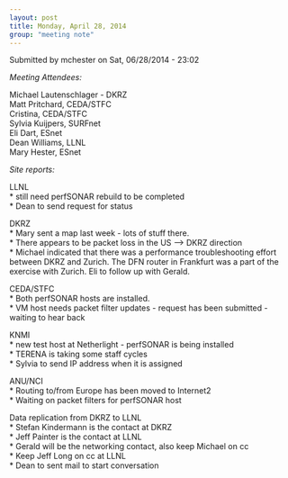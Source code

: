 ```yaml
---
layout: post
title: Monday, April 28, 2014 
group: "meeting note"
---
```


<div id="content" class="column">
    <div class="section">
        <a id="main-content"></a>
        <div class="region region-content">
            <div id="block-system-main" class="block block-system">
                <div class="content">
                    <div id="node-27" class="node node-book node-full clearfix" about="/content/monday-april-28-2014" typeof="sioc:Item foaf:Document">
                        <span property="dc:title" content="Monday, April 28, 2014" class="rdf-meta element-hidden"></span><span property="sioc:num_replies" content="0" datatype="xsd:integer" class="rdf-meta element-hidden"></span>
                        <div class="meta submitted">
                            <span property="dc:date dc:created" content="2014-06-28T23:02:23-07:00" datatype="xsd:dateTime" rel="sioc:has_creator">Submitted by <span class="username" xml:lang="" about="/users/mchester" typeof="sioc:UserAccount" property="foaf:name" datatype="">mchester</span> on Sat, 06/28/2014 - 23:02</span>    
                        </div>
                        <div class="content clearfix">
                            <div class="field field-name-body field-type-text-with-summary field-label-hidden">
                                <div class="field-items">
                                    <div class="field-item even" property="content:encoded">
                                        <p><em>Meeting Attendees:</em></p>
                                        <p>​Michael Lautenschlager - DKRZ<br>
                                            Matt Pritchard, CEDA/STFC<br>
                                            Cristina, CEDA/STFC<br>
                                            Sylvia Kuijpers, SURFnet<br>
                                            Eli Dart, ESnet<br>
                                            Dean Williams, LLNL<br>
                                            Mary Hester, ESnet​
                                        </p>
                                        <p><em>Site reports:</em></p>
                                        <p>LLNL<br>
                                            * still need perfSONAR rebuild to be completed<br>
                                            * Dean to send request for status
                                        </p>
                                        <p>DKRZ<br>
                                            * Mary sent a map last week - lots of stuff there.<br>
                                            * There appears to be packet loss in the US --&gt; DKRZ direction<br>
                                            * Michael indicated that there was a performance troubleshooting effort between DKRZ and Zurich.  The DFN router in Frankfurt was a part of the exercise with Zurich.  Eli to follow up with Gerald.
                                        </p>
                                        <p>CEDA/STFC<br>
                                            * Both perfSONAR hosts are installed.<br>
                                            * VM host needs packet filter updates - request has been submitted - waiting to hear back
                                        </p>
                                        <p>KNMI<br>
                                            * new test host at Netherlight - perfSONAR is being installed<br>
                                            * TERENA is taking some staff cycles<br>
                                            * Sylvia to send IP address when it is assigned
                                        </p>
                                        <p>ANU/NCI<br>
                                            * Routing to/from Europe has been moved to Internet2<br>
                                            * Waiting on packet filters for perfSONAR host
                                        </p>
                                        <p>​Data replication from DKRZ to LLNL<br>
                                            * Stefan Kindermann is the contact at DKRZ<br>
                                            * Jeff Painter is the contact at LLNL<br>
                                            * Gerald will be the networking contact, also keep Michael on cc<br>
                                            * Keep Jeff Long on cc at LLNL<br>
                                            * Dean to sent mail to start conversation
                                        </p>
                                    </div>
                                </div>
                            </div>
                        </div>
                    </div>
                </div>
            </div>
        </div>
    </div>
</div>